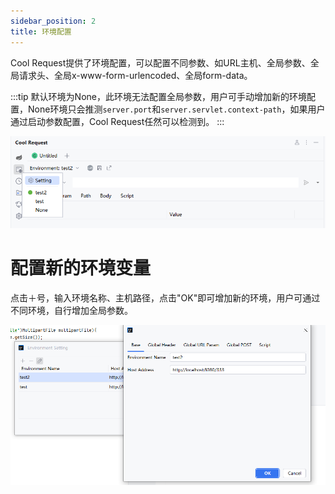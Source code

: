 ```yaml
---
sidebar_position: 2
title: 环境配置
---
```


Cool Request提供了环境配置，可以配置不同参数、如URL主机、全局参数、全局请求头、全局x-www-form-urlencoded、全局form-data。

:::tip
默认环境为None，此环境无法配置全局参数，用户可手动增加新的环境配置，None环境只会推测`server.port`和`server.servlet.context-path`，如果用户通过启动参数配置，Cool Request任然可以检测到。
:::

![Alt text](../images/env_setting.png)

# 配置新的环境变量

点击＋号，输入环境名称、主机路径，点击"OK"即可增加新的环境，用户可通过不同环境，自行增加全局参数。


![Alt text](../images/env_setting_dialog.png)